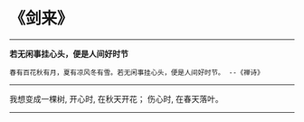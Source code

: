 # 《剑来》


_ _ _

**若无闲事挂心头，便是人间好时节**

```
春有百花秋有月，夏有凉风冬有雪。若无闲事挂心头，便是人间好时节。 --《禅诗》
```
_ _ _

我想变成一棵树,
开心时,
在秋天开花；
伤心时,
在春天落叶。

_ _ _

